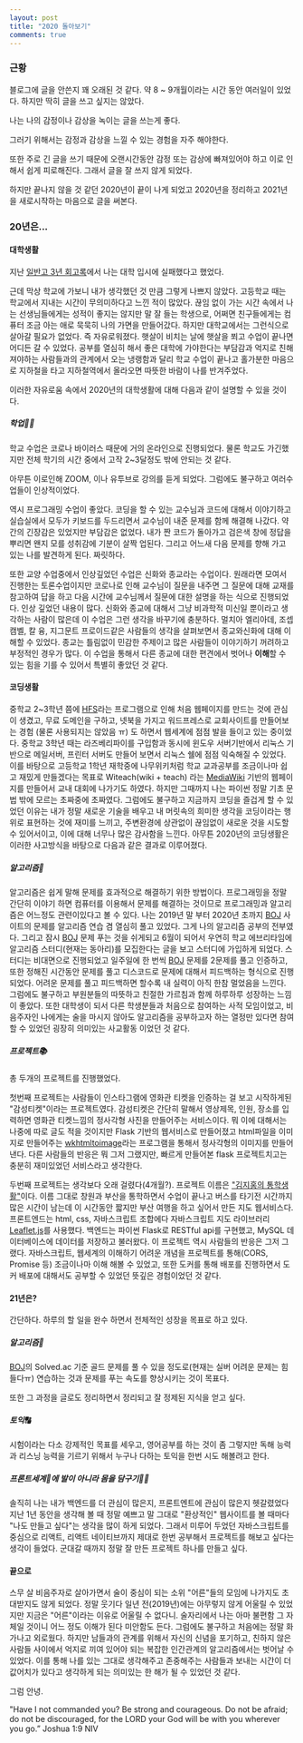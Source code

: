 ```yaml
---
layout: post
title: "2020 돌아보기"
comments: true
---
```


### 근황

블로그에 글을 안쓴지 꽤 오래된 것 같다. 약 8 ~ 9개월이라는 시간 동안 여러일이 있었다. 하지만 딱히 글을 쓰고 싶지는 않았다. 

나는 나의 감정이나 감상을 녹이는 글을 쓰는게 좋다.  

그러기 위해서는 감정과 감상을 느낄 수 있는 경험을 자주 해야한다. 

또한 주로 긴 글을 쓰기 때문에 오랜시간동안 감정 또는 감상에 빠져있어야 하고 이로 인해서 쉽게 피로해진다. 그래서 글을 잘 쓰지 않게 되었다. 

하지만 끝나지 않을 것 같던 2020년이 끝이 나게 되었고 2020년을 정리하고 2021년을 새로시작하는 마음으로 글을 써본다.     

### 20년은...

#### 대학생활

지난 [일반고 3년 회고록](https://jihongeek.github.io/2020/memoir-of-3years-in-highschool/)에서 나는 대학 입시에 실패했다고 했었다. 

근데 막상 학교에 가보니 내가 생각했던 것 만큼 그렇게 나쁘지 않았다. 고등학교 때는 학교에서 지내는 시간이 무의미하다고 느낀 적이 많았다. 끊임 없이 가는 시간 속에서 나는 선생님들에게는 성적이 좋지는 않지만 말 잘 들는 학생으로, 어쩌면 친구들에게는 컴퓨터 조금 아는 애로 묵묵히 나의 가면을 만들어갔다.  하지만 대학교에서는 그런식으로 살아갈 필요가 없었다.  즉 자유로워졌다.  햇살이 비치는 날에 햇살을 쬐고 수업이 끝나면 어디든 갈 수 있었다.  공부를 열심히 해서 좋은 대학에 가야한다는 부담감과 억지로 친해져야하는 사람들과의 관계에서 오는 냉랭함과 달리 학교 수업이 끝나고 홀가분한 마음으로 지하철을 타고 지하철역에서 올라오면 따뜻한 바람이 나를 반겨주었다.

이러한 자유로움 속에서 2020년의 대학생활에 대해 다음과 같이 설명할 수 있을 것이다.   

##### 학업👨‍🎓

학교 수업은 코로나 바이러스 때문에 거의 온라인으로 진행되었다.  물론 학교도 가긴했지만 전체 학기의 시간 중에서 고작 2~3달정도 밖에 안되는 것 같다.

아무튼 이로인해 ZOOM, 이나 유투브로 강의를 듣게 되었다. 그럼에도 불구하고 여러수업들이 인상적이었다.  

역시 프로그래밍 수업이 좋았다. 코딩을 할 수 있는 교수님과 코드에 대해서 이야기하고 실습실에서 모두가 키보드를 두드리면서 교수님이 내준 문제를 함께 해결해 나갔다. 약간의 긴장감은 있었지만 부담감은 없었다.  내가 짠 코드가 돌아가고 검은색 창에 정답을 뿌리면 왠지 모를 성취감에 기분이 살짝 업된다. 그리고 어느새 다음 문제를 향해 가고 있는 나를 발견하게 된다. 짜릿하다. 

또한 교양 수업중에서 인상깊었던 수업은 신화와 종교라는 수업이다. 원래라면 모여서 진행한는 토론수업이지만 코로나로 인해 교수님이 질문을 내주면 그 질문에 대해 교재를 참고하여 답을 하고 다음 시간에 교수님께서 질문에 대한 설명을 하는 식으로 진행되었다.  인상 깊었던 내용이 많다. 신화와 종교에 대해서 그냥 비과학적 미신일 뿐이라고 생각하는 사람이 많은데 이 수업은 그런 생각을 바꾸기에 충분하다.  멀치아 엘리아데, 조셉 캠벨, 칼 융, 지그문트 프로이드같은 사람들의 생각을 살펴보면서 종교와신화에 대해 이해할 수 있었다. 종교는 틀림없이 민감한 주제이고 많은 사람들이 이야기하기 꺼려하고 부정적인 경우가 많다.  이 수업을 통해서 다른 종교에 대한 편견에서 벗어나 **이해**할 수 있는 힘을 기를 수 있어서 특별히 좋았던 것 같다.

#### 코딩생활

중학교 2~3학년 쯤에 [HFS](https://www.rejetto.com/hfs/)라는 프로그램으로 인해 처음 웹페이지를 만드는 것에 관심이 생겼고,  무료 도메인을 구하고, 넷북을 가지고 워드프레스로 교회사이트를 만들어보는 경험 (물론 사용되지는 않았음 ㅠ) 도 하면서 웹세계에 점점 발을 들이고 있는 중이었다. 중학교 3학년 때는 라즈베리파이를 구입함과 동시에 윈도우 서버기반에서 리눅스 기반으로 메일서버, 프린터 서버도 만들어 보면서 리눅스 쉘에 점점 익숙해질 수 있었다. 이를 바탕으로 고등학교 1학년 재학중에 나무위키처럼 학교 교과공부를 조금이나마 쉽고 재밌게 만들겠다는 목표로 Witeach(wiki + teach) 라는 [MediaWiki](https://www.mediawiki.org/wiki/MediaWiki) 기반의 웹페이지를 만들어서 교내 대회에 나가기도 하였다. 하지만 그때까지 나는 파이썬 정말 기초 문법 밖에 모르는 초짜중에 초짜였다. 그럼에도 불구하고 지금까지 코딩을 즐겁게 할 수 있었던 이유는 내가 정말 새로운 기술을 배우고 내 머릿속의 희미한 생각을 코딩이라는 행위로 표현하는 것에 재미를 느끼고, 주변환경에 상관없이 끊임없이 새로운 것을 시도할 수 있어서이고, 이에 대해 너무나 많은 감사함을 느낀다. 아무튼 2020년의 코딩생활은 이러한 사고방식을 바탕으로 다음과 같은 결과로 이루어졌다.

##### 알고리즘🧠

알고리즘은 쉽게 말해 문제를 효과적으로 해결하기 위한 방법이다.  프로그래밍을 정말 간단히 이야기 하면 컴퓨터를 이용해서 문제를 해결하는 것이므로 프로그래밍과 알고리즘은 어느정도 관련이있다고 볼 수 있다. 나는 2019년 말 부터 2020년 초까지 [BOJ](https://www.acmicpc.net/) 사이트의 문제를 알고리즘 연습 겸 열심히 풀고 있었다. 그게 나의 알고리즘 공부의 전부였다. 그리고 잠시 [BOJ](https://www.acmicpc.net/) 문제 푸는 것을 쉬게되고 6월이 되어서 우연히 학교 에브리타임에 알고리즘 스터디(현재는 동아리)를 모집한다는 글을 보고 스터디에 가입하게 되었다. 스터디는 비대면으로 진행되었고 일주일에 한 번씩 [BOJ](https://www.acmicpc.net/) 문제를 2문제를 풀고 인증하고, 또한 정해진 시간동안 문제를 풀고 디스코드로 문제에 대해서 피드백하는 형식으로 진행되었다.  어려운 문제를 풀고 피드백하면 할수록 내 실력이 아직 한참 멀었음을 느낀다. 그럼에도 불구하고 부원분들의 따뜻하고 친절한 가르침과 함께 하루하루 성장하는 느낌이 좋았다. 또한 대학생이 되서 다른 학생분들과 처음으로 참여하는 사적 모임이었고,  비음주자인 나에게는 술을 마시지 않아도 알고리즘을 공부하고자 하는 열정만 있다면 참여할 수 있었던 굉장히 의미있는 사교활동 이었던 것 같다.      

##### 프로젝트📚

총 두개의 프로젝트를 진행했었다. 

첫번째 프로젝트는 사람들이 인스타그램에 영화관 티켓을 인증하는 걸 보고 시작하게된 "감성티켓"이라는 프로젝트였다.  감성티켓은 간단히 말해서 영상제목, 인원, 장소를 입력하면 영화관 티켓느낌의 정사각형 사진을 만들어주는 서비스이다. 뭐 이에 대해서는 나중에 따로 글도 적을 것이지만 Flask 기반의 웹서비스로 만들어졌고 html파일을 이미지로 만들어주는 [wkhtmltoimage](https://wkhtmltopdf.org/)라는 프로그램을 통해서 정사각형의 이미지를 만들어 낸다. 다른 사람들의 반응은 뭐 그저 그랬지만, 빠르게 만들어본 flask 프로젝트치고는 충분히 재미있었던 서비스라고 생각한다.



두번째 프로젝트는 생각보다 오래 걸렸다(4개월?). 프로젝트 이름은 ["김지홍의 통학생활"](https://tonghak.jihongeek.com)이다. 이름 그대로 창원과 부산을 통학하면서 수업이 끝나고 버스를 타기전 시간까지 많은 시간이 남는데 이 시간동안 짧지만 부산 여행을 하고 싶어서 만든 지도 웹서비스다. 프론트엔드는 html, css, 자바스크립트 조합에다 자바스크립트 지도 라이브러리 [Leaflet.js](https://leafletjs.com/)를 사용했다. 백엔드는 파이썬 Flask로 RESTful api를 구현했고, MySQL 데이터베이스에 데이터를 저장하고 불러왔다. 이 프로젝트 역시 사람들의 반응은 그저 그랬다. 자바스크립트, 웹세계의 이해하기 어려운 개념을 프로젝트를 통해(CORS, Promise 등) 조금이나마 이해 해볼 수 있었고, 또한 도커를 통해 배포를 진행하면서 도커 배포에 대해서도 공부할 수 있었던 뜻깊은 경험이었던 것 같다.   

#### 21년은?

간단하다.  하루의 할 일을 완수 하면서 전체적인 성장을 목표로 하고 있다.

##### 알고리즘🧠

[BOJ](https://www.acmicpc.net/)의 Solved.ac 기준 골드 문제를 풀 수 있을 정도로(현재는 실버 어려운 문제는 힘들다ㅠ) 연습하는 것과 문제를 푸는 속도를 향상시키는 것이 목표다. 

또한 그 과정을 글로도 정리하면서 정리되고 잘 정제된 지식을 얻고 싶다.

##### 토익🔠

시험이라는 다소 강제적인 목표를 세우고, 영어공부를 하는 것이 좀 그렇지만 독해 능력과 리스닝 능력을 기르기 위해서 누구나 다하는 토익을 한번 시도 해볼려고 한다.   

##### 프론트세계🎨에 발이 아니라 몸을 담구기👨‍🚀

솔직히 나는 내가 백엔드를 더 관심이 많은지, 프론트엔트에 관심이 많은지 헷갈렸었다 지난 1년 동안을 생각해 볼 때 정말 예쁘고 말 그대로 "환상적인" 웹사이트를 볼 때마다 "나도 만들고 싶다"는 생각을 많이 하게 되었다. 그래서 미루어 두었던 자바스크립트를 중심으로 리액트, 리액트 네이티브까지 제대로 한번 공부해서 프로젝트를 해보고 싶다는 생각이 들었다. 군대갈 때까지 정말 잘 만든 프로젝트 하나를 만들고 싶다.  

#### 끝으로

스무 살 비음주자로 살아가면서 술이 중심이 되는 소위 "어른"들의 모임에 나가지도 초대받지도 않게 되었다.  정말 웃기다 일년 전(2019년)에는 아무렇지 않게 어울릴 수 있었지만 지금은 "어른"이라는 이유로 어울릴 수 없다니. 술자리에서 나는 아마 불편함 그 자체일 것이니 어느 정도 이해가 된다 미안함도 든다. 그럼에도 불구하고 처음에는 정말 화가나고 외로웠다. 하지만 남들과의 관계를 위해서 자신의 신념을 포기하고, 친하지 않은 사람들 사이에서 억지로 끼여 있어야 되는 복잡한 인간관계의 알고리즘에서는 벗어날 수 있었다. 이를 통해 나를 있는 그대로 생각해주고 존중해주는 사람들과 보내는 시간이 더 값어치가 있다고 생각하게 되는 의미있는 한 해가 될 수 있었던 것 같다. 

그럼 안녕.

"Have I not commanded you? Be strong and courageous. Do not be afraid; do not be discouraged, for the LORD your God will be with you wherever you go.”  Joshua 1:9 NIV

